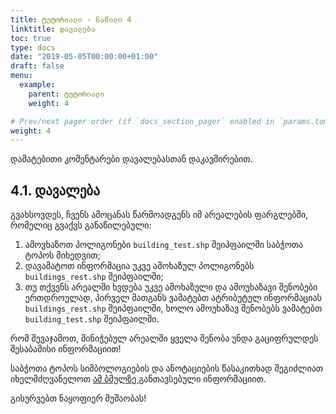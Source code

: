 ```yaml
---
title: ტუტორიალი - ნაწილი 4
linktitle: დავალება
toc: true
type: docs
date: "2019-05-05T00:00:00+01:00"
draft: false
menu:
  example:
    parent: ტუტორიალი
    weight: 4

# Prev/next pager order (if `docs_section_pager` enabled in `params.toml`)
weight: 4
---
```


დამატებითი კომენტარები დავალებასთან დაკავშირებით. 

## 4.1. დავალება

გვახსოვდეს, ჩვენს ამოცანას წარმოადგენს იმ არეალების ფარგლებში, რომელიც გვაქვს განაწილებული:  
  1. ამოვხაზოთ პოლიგონები `building_test.shp` შეიპფაილში საბჭოთა ტოპოს მიხედვით; 
  2. დავამატოთ ინფორმაცია უკვე ამოხაზულ პოლიგონებს `buildings_rest.shp` შეიპფაილში;
  3. თუ თქვენს არეალში ხვდება უკვე ამოხაზული და ამოუხაზავი შენობები ერთდროულად, პირველ მათგანს ვამატებთ ატრიბუტულ ინფორმაციას `buildings_rest.shp` შეიპფაილში, ხოლო ამოუხაზავ შენობებს ვამატებთ `building_test.shp` შეიპფაილში. 

რომ შევაჯამოთ, მინიჭებულ არეალში ყველა შენობა უნდა გაციფრულდეს შესაბამისი ინფორმაციით! 

საბჭოთა ტოპოს სიმბოლოგიების და ანოტაციების წასაკითხად შეგიძლიათ იხელმძღვანელოთ <a href="https://www.mosk-stroy.ru/notes/oboznacheniya-na-geopodosnove/">ამ ბმულზე </a> განთავსებული ინფორმაციით.

გისურვებთ ნაყოფიერ მუშაობას!